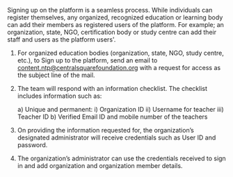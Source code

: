 Signing up on the platform is a seamless process. While individuals can register themselves, any organized, recognized education or learning body can add their members as registered users of the platform. For example; an organization, state, NGO, certification body or study centre can add their staff and users as the platform users'.

1. For organized education bodies  (organization, state, NGO, study centre, etc.), to Sign up  to the platform,  send an email to content.ntp@centralsquarefoundation.org with a request for access as the subject line of the mail.

2. The team will respond with an information checklist. The checklist includes information such as:
	
    a) Unique and permanent:
		i) Organization ID
		ii)	Username for teacher
		iii) Teacher ID
     b) Verified Email ID and mobile number of the teachers

3. On providing the information requested for, the organization’s designated administrator will receive credentials such as User ID and password.

4. The organization’s administrator can use the credentials received to sign in and add organization and organization member details.

